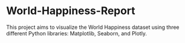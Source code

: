 # World-Happiness-Report

This project aims to visualize the World Happiness dataset using three different Python libraries: Matplotlib, Seaborn, and Plotly.

